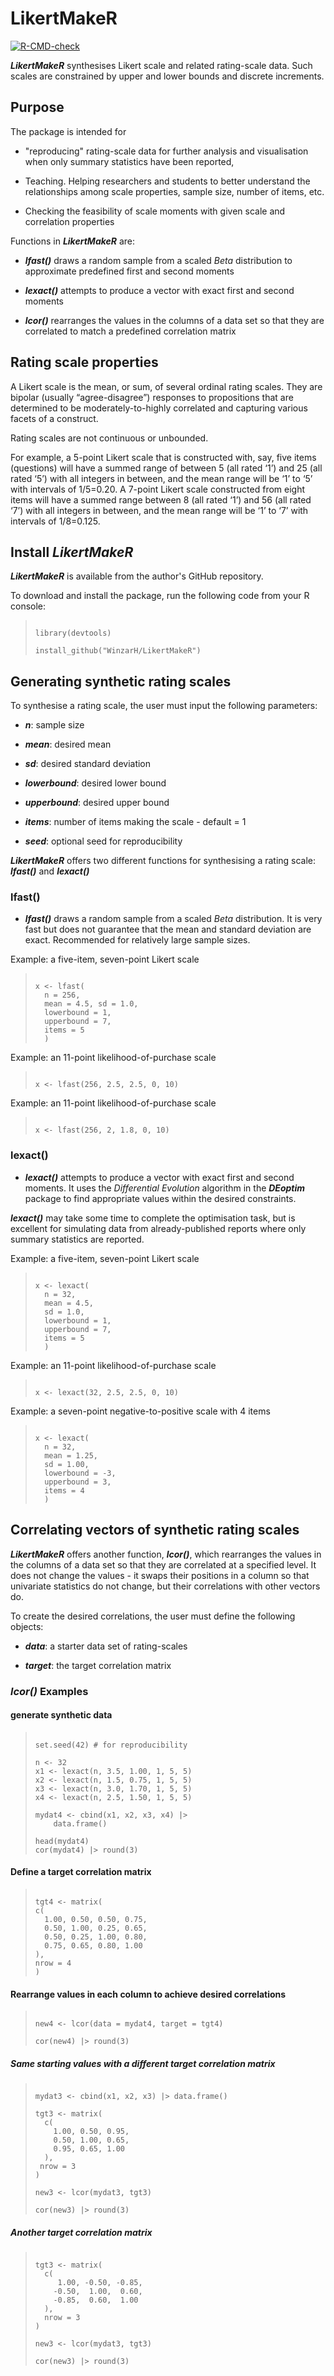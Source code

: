 # LikertMakeR

<!-- badges: start -->
[![R-CMD-check](https://github.com/WinzarH/LikertMakeR/actions/workflows/R-CMD-check.yaml/badge.svg)](https://github.com/WinzarH/LikertMakeR/actions/workflows/R-CMD-check.yaml)
<!-- badges: end -->

___LikertMakeR___ synthesises Likert scale and related rating-scale data. 
Such scales are constrained by upper and lower bounds and discrete increments. 

## Purpose

The package is intended for 

   - "reproducing" rating-scale data for further analysis and visualisation 
   when only summary statistics have been reported, 
   
   - Teaching. Helping researchers and students to better understand the 
   relationships among scale properties, sample size, number of items, etc. 

   - Checking the feasibility of scale moments with given scale and 
   correlation properties 


Functions in ___LikertMakeR___ are:

*  ___lfast()___ draws a random sample from a scaled _Beta_ distribution to 
approximate predefined first and second moments

*  ___lexact()___ attempts to produce a vector with exact first and second moments 

 * ___lcor()___ rearranges the values in the columns of a data set so that they 
 are correlated to match a predefined correlation matrix


## Rating scale properties

A Likert scale is the mean, or sum, of several ordinal rating scales. 
They are bipolar (usually “agree-disagree”) responses to propositions 
that are determined to be moderately-to-highly correlated and 
capturing various facets of a construct.
    
Rating scales are not continuous or unbounded. 
    
For example, a 5-point Likert scale that is constructed with, say, 
five items (questions) will have a summed range of between 5 
(all rated ‘1’) and 25 (all rated ‘5’) with all integers in between, 
and the mean range will be ‘1’ to ‘5’ with intervals of 1/5=0.20.
A 7-point Likert scale constructed from eight items will have a 
summed range between 8 (all rated ‘1’) and 56 (all rated ‘7’) with 
all integers in between, and the mean range will be ‘1’ to ‘7’ with 
intervals of 1/8=0.125.

## Install _LikertMakeR_

*__LikertMakeR__* is available from the author's GitHub repository. 

To download and install the package, run the following code from your R console:

  > ```
  > 
  > library(devtools)
  > 
  > install_github("WinzarH/LikertMakeR")
  > 
  > ```


## Generating synthetic rating scales

To synthesise a rating scale, the user must input the following parameters:

  *  ___n___: sample size 
  
  *  ___mean___: desired mean 
  
  *  ___sd___: desired standard deviation
  
  *  ___lowerbound___: desired lower bound
  
  *  ___upperbound___: desired upper bound 
  
  *  ___items___: number of items making the scale - default = 1 
  
  *  ___seed___: optional seed for reproducibility 
  
    
___LikertMakeR___ offers two different functions for synthesising a rating 
scale: ___lfast()___ and ___lexact()___

### lfast()

  *  ___lfast()___ draws a random sample from a scaled _Beta_ distribution. 
  It is very fast but does not guarantee that the mean and standard deviation are exact. 
  Recommended for relatively large sample sizes.
  

Example: a five-item, seven-point Likert scale

  > ```
  > 
  > x <- lfast(
  >   n = 256, 
  >   mean = 4.5, sd = 1.0, 
  >   lowerbound = 1, 
  >   upperbound = 7, 
  >   items = 5
  >   )
  > 
  > ```

 Example:  an 11-point likelihood-of-purchase scale
 
  >
  > ```
  > 
  > x <- lfast(256, 2.5, 2.5, 0, 10)
  > 
  > ```
  >

 Example:  an 11-point likelihood-of-purchase scale
 
  > ```
  > 
  > x <- lfast(256, 2, 1.8, 0, 10)
  > 
  > ```

  
### lexact()  

  *  ___lexact()___ attempts to produce a vector with exact first and 
  second moments. It uses the _Differential Evolution_ algorithm in 
  the ___DEoptim___ package to find appropriate values within the 
  desired constraints. 
  
___lexact()___ may take some time to complete the optimisation task, 
but is excellent for simulating data from already-published reports 
where only summary statistics are reported. 

 
 Example: a five-item, seven-point Likert scale

  > ```
  > 
  > x <- lexact(
  >   n = 32, 
  >   mean = 4.5, 
  >   sd = 1.0, 
  >   lowerbound = 1, 
  >   upperbound = 7, 
  >   items = 5
  >   )
  > 
  > ```
 
 Example:  an 11-point likelihood-of-purchase scale

  > ```
  > 
  > x <- lexact(32, 2.5, 2.5, 0, 10)
  > 
  > ```

 Example:  a seven-point negative-to-positive scale with 4 items

  > ```
  > 
  > x <- lexact(
  >   n = 32, 
  >   mean = 1.25, 
  >   sd = 1.00, 
  >   lowerbound = -3, 
  >   upperbound = 3, 
  >   items = 4
  >   )
  > 
  > ```

  
## Correlating vectors of synthetic rating scales

___LikertMakeR___ offers another function, ___lcor()___, which rearranges 
the values in the columns of a data set so that they are correlated at 
a specified level. It does not change the values - it swaps their 
positions in a column so that univariate statistics do not change, 
but their correlations with other vectors do.

To create the desired correlations, the user must define the 
following objects: 

  -  ___data___: a starter data set of rating-scales 
  
  -  ___target___: the target correlation matrix 

### _lcor()_ Examples

####  generate synthetic data

  > ```
  > 
  > set.seed(42) # for reproducibility
  > 
  > n <- 32
  > x1 <- lexact(n, 3.5, 1.00, 1, 5, 5) 
  > x2 <- lexact(n, 1.5, 0.75, 1, 5, 5) 
  > x3 <- lexact(n, 3.0, 1.70, 1, 5, 5) 
  > x4 <- lexact(n, 2.5, 1.50, 1, 5, 5)   
  > 
  > mydat4 <- cbind(x1, x2, x3, x4) |> 
  >     data.frame()
  > 
  > head(mydat4)
  > cor(mydat4) |> round(3)
  > 
  > ```


####  Define a target correlation matrix


  > ```
  > 
  > tgt4 <- matrix(
  > c(
  >   1.00, 0.50, 0.50, 0.75,
  >   0.50, 1.00, 0.25, 0.65,
  >   0.50, 0.25, 1.00, 0.80,
  >   0.75, 0.65, 0.80, 1.00
  > ),
  > nrow = 4
  > )
  > 
  > ```


####  Rearrange values in each column to achieve desired correlations

  > ```
  > 
  > new4 <- lcor(data = mydat4, target = tgt4)
  > 
  > cor(new4) |> round(3)
  > 
  > ```

#####  Same starting values with a different target correlation matrix

  > ```
  > 
  > mydat3 <- cbind(x1, x2, x3) |> data.frame()
  > 
  > tgt3 <- matrix(
  >   c(
  >     1.00, 0.50, 0.95,
  >     0.50, 1.00, 0.65,
  >     0.95, 0.65, 1.00
  >   ),
  >  nrow = 3
  > )
  > 
  > new3 <- lcor(mydat3, tgt3)
  > 
  > cor(new3) |> round(3)
  > 
  > ```

#####  Another target correlation matrix

  > ```
  > 
  > tgt3 <- matrix(
  >   c(
  >      1.00, -0.50, -0.85,
  >     -0.50,  1.00,  0.60,
  >     -0.85,  0.60,  1.00
  >   ),
  >   nrow = 3
  > )
  > 
  > new3 <- lcor(mydat3, tgt3) 
  > 
  > cor(new3) |> round(3)
  > 
  > ```


